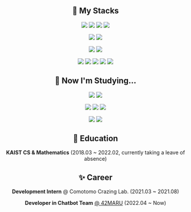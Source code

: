 <h2 align="center"> 💪 My Stacks </h2>
<p align="center">
  <img src="https://img.shields.io/badge/Python-3766AB?style=flat&logo=Python&logoColor=white" />
  <img src="https://img.shields.io/badge/FastAPI-009688?style=flat&logo=FastAPI&logoColor=white" />
  <img src="https://img.shields.io/badge/TypeScript-3178C6?style=flat&logo=TypeScript&logoColor=white" />
  <img src="https://img.shields.io/badge/React-61DAFB?style=flat&logo=React&logoColor=white" />
</p>
<p align="center">
  <img src="https://img.shields.io/badge/Pytorch-EE4C2C?style=flat&logo=Pytorch&logoColor=white" />
  <img src="https://img.shields.io/badge/scikit--learn-F7931E?style=flat&logo=scikit%2Dlearn&logoColor=white" />
</p>
<p align="center">
  <img src="https://img.shields.io/badge/PyCharm-000000?style=flat&logo=PyCharm&logoColor=white" />
  <img src="https://img.shields.io/badge/WebStorm-000000?style=flat&logo=WebStorm&logoColor=white" />
</p>
<p align="center">
  <img src="https://img.shields.io/badge/GitHub-181717?style=flat&logo=GitHub&logoColor=white" />
  <img src="https://img.shields.io/badge/Slack-4A154B?style=flat&logo=Slack&logoColor=white" />
  <img src="https://img.shields.io/badge/Trello-0052CC?style=flat&logo=Trello&logoColor=white" />
  <img src="https://img.shields.io/badge/Notion-000000?style=flat&logo=Notion&logoColor=white" />
  <img src="https://img.shields.io/badge/Jira-0052CC?style=flat&logo=JiraSoftware&logoColor=white" />
</p>
<h2 align="center"> 📖 Now I'm Studying... </h2>
<p align="center">
  <img src="https://img.shields.io/badge/MongoDB-47A248?style=flat&logo=MongoDB&logoColor=white" />
  <img src="https://img.shields.io/badge/Redis-DC382D?style=flat&logo=Redis&logoColor=white" />
</p>
<p align="center">
  <img src="https://img.shields.io/badge/Docker-2496ED?style=flat&logo=Docker&logoColor=white" />
  <img src="https://img.shields.io/badge/Azure-0078D4?style=flat&logo=MicrosoftAzure&logoColor=white" />
  <img src="https://img.shields.io/badge/Kubernetes-326CE5?style=flat&logo=Kubernetes&logoColor=white" />
</p>
<p align="center">
  <img src="https://img.shields.io/badge/TensorFlow-FF6F00?style=flat&logo=TensorFlow&logoColor=white" />
  <img src="https://img.shields.io/badge/ElasticSearch-005571?style=flat&logo=ElasticSearch&logoColor=white" />
</p>

<h2 align="center"> 🌟 Education </h2>
<p align="center"> <b>KAIST CS & Mathematics</b>  (2018.03 ~ 2022.02, currently taking a leave of absence)</p>   

<h2 align="center"> ✨ Career </h2>
<p align="center"> <b>Development Intern</b> @ Comotomo Crazing Lab. (2021.03 ~ 2021.08)</p>
<p align="center"> <b>Developer in Chatbot Team</b> <a href="https://www.42maru.ai/">@ 42MARU</a> (2022.04 ~ Now)</p>
